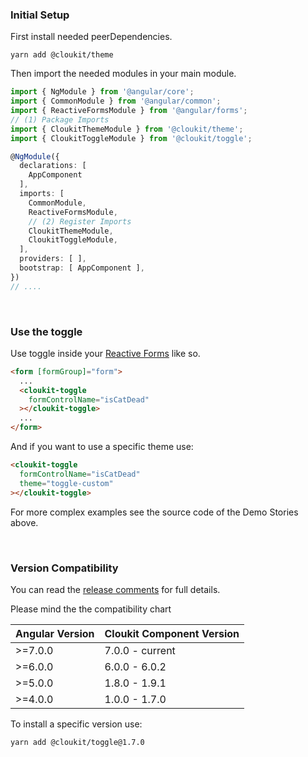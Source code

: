 <!-- !!! will be dynamically included into cloukit.github.io component doc !!! -->
<!-- !!! DO NOT USE UNECESSARY MARRKUP THAT BREAKS THE CORPORATE DESIGN !!! -->

### Initial Setup

First install needed peerDependencies.

```
yarn add @cloukit/theme
```

Then import the needed modules in your main module.

```typescript
import { NgModule } from '@angular/core';
import { CommonModule } from '@angular/common';
import { ReactiveFormsModule } from '@angular/forms';
// (1) Package Imports
import { CloukitThemeModule } from '@cloukit/theme';
import { CloukitToggleModule } from '@cloukit/toggle';

@NgModule({
  declarations: [
    AppComponent
  ],
  imports: [
    CommonModule,
    ReactiveFormsModule,
    // (2) Register Imports
    CloukitThemeModule,
    CloukitToggleModule,
  ],
  providers: [ ],
  bootstrap: [ AppComponent ],
})
// ....
```

&nbsp;

### Use the toggle

Use toggle inside your [Reactive Forms](https://angular.io/guide/reactive-forms) like so.

```html
<form [formGroup]="form">
  ...
  <cloukit-toggle
    formControlName="isCatDead"
  ></cloukit-toggle>
  ...
</form>
```

And if you want to use a specific theme use:

```html
<cloukit-toggle
  formControlName="isCatDead"
  theme="toggle-custom"
></cloukit-toggle>
```

For more complex examples see the source code of the Demo Stories above.


&nbsp;

### Version Compatibility

You can read the [release comments](https://github.com/cloukit/toggle/releases) for full details.

Please mind the the compatibility chart

| Angular Version | Cloukit Component Version |
|-----------------|---------------------------|
| >=7.0.0         | 7.0.0 - current           |
| >=6.0.0         | 6.0.0 - 6.0.2             |
| >=5.0.0         | 1.8.0 - 1.9.1             |
| >=4.0.0         | 1.0.0 - 1.7.0             |

To install a specific version use:

```
yarn add @cloukit/toggle@1.7.0
```

